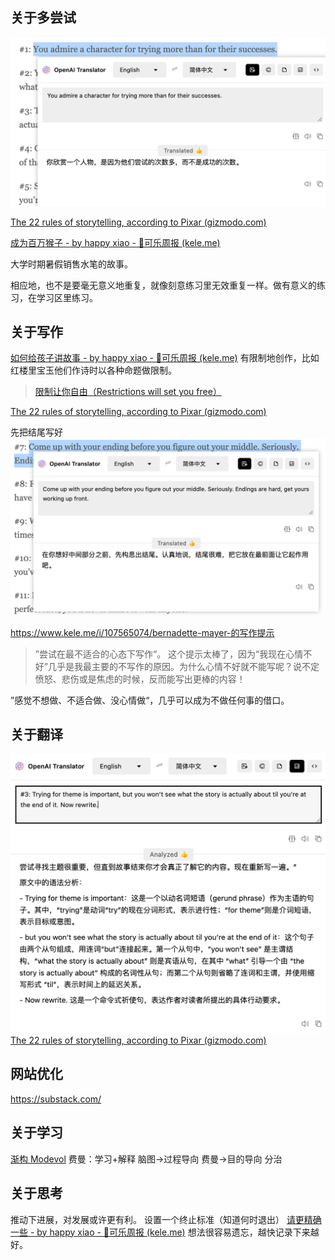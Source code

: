 

## 关于多尝试

![image.png](https://raw.githubusercontent.com/lyloou/img/develop/v3/202303251739060.png)

[The 22 rules of storytelling, according to Pixar (gizmodo.com)](https://gizmodo.com/the-22-rules-of-storytelling-according-to-pixar-5916970)


[成为百万猴子 - by happy xiao - 🥤可乐周报 (kele.me)](https://www.kele.me/p/monkey)

大学时期暑假销售水笔的故事。

相应地，也不是要毫无意义地重复，就像刻意练习里无效重复一样。做有意义的练习，在学习区里练习。


## 关于写作
[如何给孩子讲故事 - by happy xiao - 🥤可乐周报 (kele.me)](https://www.kele.me/p/story)
有限制地创作，比如红楼里宝玉他们作诗时以各种命题做限制。
> [限制让你自由（Restrictions will set you free）](https://www.youtube.com/watch?v=e8Wo0_OGy7M)

[The 22 rules of storytelling, according to Pixar (gizmodo.com)](https://gizmodo.com/the-22-rules-of-storytelling-according-to-pixar-5916970)

先把结尾写好
![image.png](https://raw.githubusercontent.com/lyloou/img/develop/v3/202303251800900.png)


https://www.kele.me/i/107565074/bernadette-mayer-的写作提示
> ”尝试在最不适合的心态下写作“。
> 这个提示太棒了，因为“我现在心情不好”几乎是我最主要的不写作的原因。为什么心情不好就不能写呢？说不定愤怒、悲伤或是焦虑的时候，反而能写出更棒的内容！

”感觉不想做、不适合做、没心情做“，几乎可以成为不做任何事的借口。

## 关于翻译
![image.png](https://raw.githubusercontent.com/lyloou/img/develop/v3/202303251748023.png)
[The 22 rules of storytelling, according to Pixar (gizmodo.com)](https://gizmodo.com/the-22-rules-of-storytelling-according-to-pixar-5916970)


## 网站优化

https://substack.com/


## 关于学习
[渐构 Modevol](https://www.modevol.com/)
费曼：学习+解释
脑图->过程导向
费曼->目的导向
分治


## 关于思考

推动下进展，对发展或许更有利。
设置一个终止标准（知道何时退出）
[请更精确一些 - by happy xiao - 🥤可乐周报 (kele.me)](https://www.kele.me/p/precise)
想法很容易遗忘，越快记录下来越好。